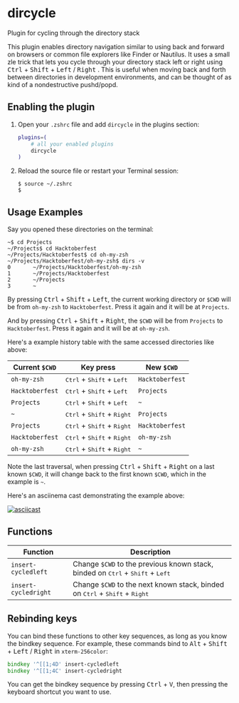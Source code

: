 # dircycle

Plugin for cycling through the directory stack

This plugin enables directory navigation similar to using back and forward on browsers or common file explorers like Finder or Nautilus. It uses a small zle trick that lets you cycle through your directory stack left or right using <kbd>Ctrl</kbd> + <kbd>Shift</kbd> + <kbd>Left</kbd> / <kbd>Right</kbd> . This is useful when moving back and forth between directories in development environments, and can be thought of as kind of a nondestructive pushd/popd.

## Enabling the plugin

1. Open your `.zshrc` file and add `dircycle` in the plugins section:

   ```zsh
   plugins=(
       # all your enabled plugins
       dircycle
   )
   ```

2. Reload the source file or restart your Terminal session:

   ```console
   $ source ~/.zshrc
   $
   ```

## Usage Examples

Say you opened these directories on the terminal:

```console
~$ cd Projects
~/Projects$ cd Hacktoberfest
~/Projects/Hacktoberfest$ cd oh-my-zsh
~/Projects/Hacktoberfest/oh-my-zsh$ dirs -v
0       ~/Projects/Hacktoberfest/oh-my-zsh
1       ~/Projects/Hacktoberfest
2       ~/Projects
3       ~
```

By pressing <kbd>Ctrl</kbd> + <kbd>Shift</kbd> + <kbd>Left</kbd>, the current working directory or `$CWD` will be from `oh-my-zsh` to `Hacktoberfest`. Press it again and it will be at `Projects`.

And by pressing <kbd>Ctrl</kbd> + <kbd>Shift</kbd> + <kbd>Right</kbd>, the `$CWD` will be from `Projects` to `Hacktoberfest`. Press it again and it will be at `oh-my-zsh`.

Here's a example history table with the same accessed directories like above:

| Current `$CWD`  | Key press                                             | New `$CWD`      |
| --------------- | ----------------------------------------------------- | --------------- |
| `oh-my-zsh`     | <kbd>Ctrl</kbd> + <kbd>Shift</kbd> + <kbd>Left</kbd>  | `Hacktoberfest` |
| `Hacktoberfest` | <kbd>Ctrl</kbd> + <kbd>Shift</kbd> + <kbd>Left</kbd>  | `Projects`      |
| `Projects`      | <kbd>Ctrl</kbd> + <kbd>Shift</kbd> + <kbd>Left</kbd>  | `~`             |
| `~`             | <kbd>Ctrl</kbd> + <kbd>Shift</kbd> + <kbd>Right</kbd> | `Projects`      |
| `Projects`      | <kbd>Ctrl</kbd> + <kbd>Shift</kbd> + <kbd>Right</kbd> | `Hacktoberfest` |
| `Hacktoberfest` | <kbd>Ctrl</kbd> + <kbd>Shift</kbd> + <kbd>Right</kbd> | `oh-my-zsh`     |
| `oh-my-zsh`     | <kbd>Ctrl</kbd> + <kbd>Shift</kbd> + <kbd>Right</kbd> | `~`             |

Note the last traversal, when pressing <kbd>Ctrl</kbd> + <kbd>Shift</kbd> + <kbd>Right</kbd> on a last known `$CWD`, it will change back to the first known `$CWD`, which in the example is `~`.

Here's an asciinema cast demonstrating the example above:

[![asciicast](https://asciinema.org/a/204406.png)](https://asciinema.org/a/204406)

## Functions

| Function             | Description                                                                                               |
| -------------------- | --------------------------------------------------------------------------------------------------------- |
| `insert-cycledleft`  | Change `$CWD` to the previous known stack, binded on <kbd>Ctrl</kbd> + <kbd>Shift</kbd> + <kbd>Left</kbd> |
| `insert-cycledright` | Change `$CWD` to the next known stack, binded on <kbd>Ctrl</kbd> + <kbd>Shift</kbd> + <kbd>Right</kbd>    |

## Rebinding keys

You can bind these functions to other key sequences, as long as you know the bindkey sequence. For example, these commands bind to <kbd>Alt</kbd> + <kbd>Shift</kbd> + <kbd>Left</kbd> / <kbd>Right</kbd> in `xterm-256color`:

```zsh
bindkey '^[[1;4D' insert-cycledleft
bindkey '^[[1;4C' insert-cycledright
```

You can get the bindkey sequence by pressing <kbd>Ctrl</kbd> + <kbd>V</kbd>, then pressing the keyboard shortcut you want to use.
